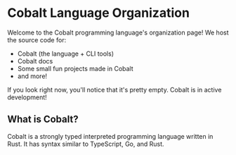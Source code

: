 # Cobalt Language Organization

Welcome to the Cobalt programming language's organization page! We host the source code for:

- Cobalt (the language + CLI tools)
- Cobalt docs
- Some small fun projects made in Cobalt
- and more!

If you look right now, you'll
notice that it's pretty empty. Cobalt is in active development!

## What is Cobalt?

Cobalt is a strongly typed interpreted programming language written in Rust. It has syntax similar to TypeScript, Go, and Rust.
